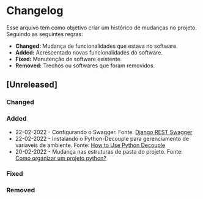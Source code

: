 # Changelog

Esse arquivo tem como objetivo criar um histórico de mudanças no projeto.
Seguindo as seguintes regras:

- **Changed:** Mudança de funcionalidades que estava no software.
- **Added:** Acrescentado novas funcionalidades do software.
- **Fixed:** Manutenção de software existente.
- **Removed:** Trechos ou softwares que foram removidos.

## [Unreleased]

### Changed

### Added

- 22-02-2022 - Configurando o Swagger.
Fonte: [Django REST Swagger](https://django-rest-swagger.readthedocs.io/en/latest/)
- 22-02-2022 - Instalando o Python-Decouple para gerenciamento de variaveis de ambiente.
Fonte: [How to Use Python Decouple](https://simpleisbetterthancomplex.com/2015/11/26/package-of-the-week-python-decouple.html)
- 20-02-2022 - Mudança nas estruturas de pasta do projeto.
Fonte: [Como organizar um projeto python?](https://www.youtube.com/watch?v=O3bs4JtHrow)

### Fixed

### Removed
